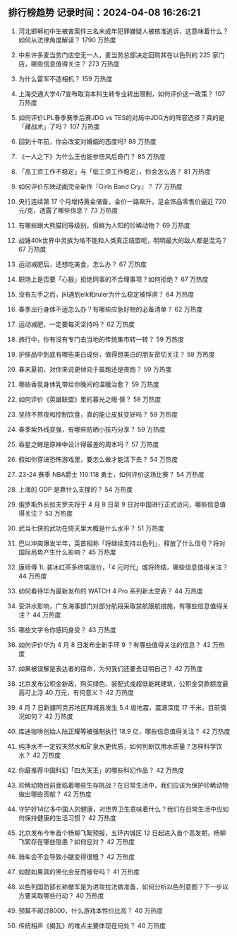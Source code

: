 
## 排行榜趋势 记录时间：2024-04-08 16:26:21
  
  1. 河北邯郸初中生被害案件三名未成年犯罪嫌疑人被核准追诉，这意味着什么？如何从法律角度解读？ 1790 万热度
    
  2. 中东许多麦当劳门店空无一人，麦当劳总部决定回购其在以色列的 225 家门店，哪些信息值得关注？ 273 万热度
    
  3. 为什么雷军不造相机？ 159 万热度
    
  4. 上海交通大学4/7宣布取消本科生转专业转出限制，如何评价这一政策？ 107 万热度
    
  5. 如何评价LPL春季赛季后赛JDG vs TES的对局中JDG方的阵容选择？真的是「藏战术」了吗？ 107 万热度
    
  6. 回到十年前，你会改变对婚姻的态度吗? 88 万热度
    
  7. 《一人之下》为什么王也能参悟风后奇门？ 85 万热度
    
  8. 「高工资工作不稳定」与「低工资工作稳定」，你会怎么选？ 81 万热度
    
  9. 如何评价东映动画完全新作『Girls Band Cry』？ 77 万热度
    
  10. 央行连续第 17 个月增持黄金储备，金价一路飙升，足金饰品零售价逼近 720 元/克，透露了哪些信息？ 73 万热度
    
  11. 有哪些跟大熊猫同等级别，但鲜为人知的珍稀动物？ 69 万热度
    
  12. 战锤40k世界中灵族为啥不能和人类真正结盟呢，明明最大的敌人都是混沌？ 67 万热度
    
  13. 运动减肥后，还想吃美食，怎么办？ 67 万热度
    
  14. 职场上是否要「心狠」拒绝同事的不合理事项？如何拒绝？ 67 万热度
    
  15. 没有左手之后，jkl遇到elk和ruler为什么稳定被俘虏？ 64 万热度
    
  16. 春季出行身体不适怎么办？有哪些应急好物的必备清单？ 62 万热度
    
  17. 运动减肥，一定要每天坚持吗？ 62 万热度
    
  18. 旅行中，你有没有专门去当地的传统集市转一转？ 59 万热度
    
  19. 护肤品中到底有哪些美白成份，值得想美白的朋友密切关注？ 59 万热度
    
  20. 春末夏初，对你来说更倾向于晨跑还是夜跑？ 59 万热度
    
  21. 哪些香氛身体乳带给你晚间的温暖治愈？ 59 万热度
    
  22. 如何评价《英雄联盟》里的暮光之眼·慎？ 59 万热度
    
  23. 坚持不熬夜和控制饮食，真的能让皮肤变好吗？ 59 万热度
    
  24. 春季紫外线变强，有哪些防晒小技巧分享？ 59 万热度
    
  25. 吞星之鲸是原神中设计得最差的周本吗？ 57 万热度
    
  26. 假如你穿进恐怖游戏里，要怎么做才能活下去？ 54 万热度
    
  27. 23-24 赛季 NBA爵士 110:118 勇士，如何评价这场比赛？ 54 万热度
    
  28. 上海的 GDP 是靠什么支撑的？ 54 万热度
    
  29. 俄罗斯外长拉夫罗夫将于 4 月 8 日至 9 日对中国进行正式访问，哪些信息值得关注？ 53 万热度
    
  30. 武当七侠的武功在倚天里大概是什么水平？ 51 万热度
    
  31. 巴以冲突爆发半年，英首相称「将继续支持以色列」，释放了什么信号？将对国际局势产生什么影响？ 45 万热度
    
  32. 康师傅 1L 装冰红茶多终端涨价，「4 元时代」或将终结，哪些信息值得关注？ 44 万热度
    
  33. 如何看待华为最新发布的 WATCH 4 Pro 系列新太空表？ 44 万热度
    
  34. 受洪水影响，广东海事部门对部分航段采取禁航限航措施，有哪些信息值得关注？ 44 万热度
    
  35. 哪些文字令你感同身受？ 43 万热度
    
  36. 如何评价华为 4 月 8 日发布全新手环 9 ？有哪些值得关注的信息？ 42 万热度
    
  37. 如果被误解是表达者的宿命，为何我们还要去证明自己？ 42 万热度
    
  38. 北京发布公积金新政，购买绿色、装配式或超低能耗建筑，公积金贷款额度最高可上浮 40 万元，有何意义？ 42 万热度
    
  39. 4 月 7 日新疆阿克苏地区拜城县发生 5.4 级地震，震源深度 17 千米，目前情况如何？ 42 万热度
    
  40. 库迪咖啡创始人陆正耀等被强制执行 18.9 亿，哪些信息值得关注？ 42 万热度
    
  41. 纯净水不一定较天然水和矿泉水更优质，如何判断饮用水质量？怎样科学饮水？ 42 万热度
    
  42. 你最推荐中国科幻「四大天王」的哪些科幻作品？ 42 万热度
    
  43. 珍稀动物目前面临着哪些生存挑战？在日常生活中，我们应该为保护珍稀动物做出哪些贡献？ 42 万热度
    
  44. 守护好14亿多中国人的健康，对世界卫生意味着什么？我们在日常生活中应如何保持健康的生活习惯？ 42 万热度
    
  45. 北京发布今年首个杨柳飞絮预报，五环内城区 12 日起进入首个高发期，杨柳飞絮存在哪些隐患？如何应对？ 42 万热度
    
  46. 骑车会不会导致小腿变得很粗？ 42 万热度
    
  47. 如懿如果真的黑化会反而被夸吗？ 41 万热度
    
  48. 以色列国防部长称撤军是为进攻拉法做准备，如何分析以色列意图？下一步以方要采取哪些行动？ 40 万热度
    
  49. 预算不超过8000，什么游戏本性价比高？ 40 万热度
    
  50. 传统相声《揭瓦》的难点主要体现在何处？ 40 万热度
    